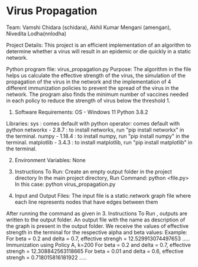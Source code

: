# Virus Propagation

Team:
Vamshi Chidara (schidara), Akhil Kumar Mengani (amengan), Nivedita Lodha(nnlodha)

Project Details:
This project is an efficient implementation of an algorithm to determine whether a virus will result in an epidemic or die quickly in a static network.

Python program file: virus_propagation.py
Purpose: The algorithm in the file helps us calculate the effective strength of the virus, the simulation of the propagation of the virus in the network and the implementation of 4 different immunization policies to prevent the spread of the virus in the network. The program also finds the minimum number of vaccines needed in each policy to reduce the strength of virus below the threshold 1.

1. Software Requirements:
OS - Windows 11
Python 3.8.2

Libraries:
sys : comes default with python
operator: comes default with python
networkx - 2.8.7 : to install networks, run "pip install networkx" in the terminal.
numpy - 1.18.4 : to install numpy, run "pip install numpy" in the terminal.
matplotlib - 3.4.3 : to install matplotlib, run "pip install matplotlib" in the terminal.

2. Environment Variables: None

3. Instructions To Run:
Create an empty output folder in the project directory 
In the main project directory, 
Run Command: python <file.py>
In this case:  python virus_propagation.py

4. Input and Output Files:
The input file is a static.network graph file where each line represents nodes that have edges between them

After running the command as given in 3. Instructions To Run , outputs are written to the output folder. An output file with the name as description of the graph is present in the output folder.
We receive the values of effective strength in the terminal for the respective alpha and beta values:
Example:
For beta = 0.2 and delta = 0.7, effective strengh = 12.529913074497653
.....
Immunization using Policy A, k=200
For beta = 0.2 and delta = 0.7, effective strengh = 12.308842563118665
For beta = 0.01 and delta = 0.6, effective strengh = 0.718015816181922
.....